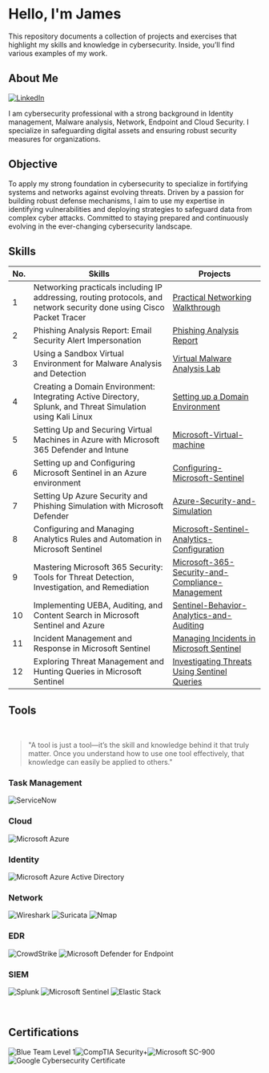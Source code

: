 # Hello, I'm James
This repository documents a collection of projects and exercises that highlight my skills and knowledge in cybersecurity. Inside, you’ll find various examples of my work.

## About Me
<a href="https://linkedin.com/in/james-ngetha/" target="_blank">
  <img src="https://img.shields.io/badge/-LinkedIn-0072b1?&style=for-the-badge&logo=linkedin&logoColor=white" alt="LinkedIn">
</a>

I am cybersecurity professional with a strong background in Identity management, Malware analysis, Network, Endpoint and Cloud Security. I specialize in safeguarding digital assets and ensuring robust security measures for organizations.

## Objective
To apply my strong foundation in cybersecurity to specialize in fortifying systems and networks against evolving threats. Driven by a passion for building robust defense mechanisms, I aim to use my expertise in identifying vulnerabilities and deploying strategies to safeguard data from complex cyber attacks. Committed to staying prepared and continuously evolving in the ever-changing cybersecurity landscape.

## Skills

| No. |    Skills    |   Projects   |
|-----|--------------|--------------|
| 1 | Networking practicals including IP addressing, routing protocols, and network security done using Cisco Packet Tracer | <a href="https://github.com/NgethaWachira/Networking-Practicals">Practical Networking Walkthrough</a>|
| 2 | Phishing Analysis Report: Email Security Alert Impersonation | <a href="https://github.com/NgethaWachira/Phishing-Analysis">Phishing Analysis Report</a>|
| 3 | Using a Sandbox Virtual Environment for Malware Analysis and Detection | <a href="https://github.com/NgethaWachira/Virtual-Malware-Analysis-Lab">Virtual Malware Analysis Lab</a>|
| 4 | Creating a Domain Environment: Integrating Active Directory, Splunk, and Threat Simulation using Kali Linux | <a href="https://github.com/NgethaWachira/Setting-up-a-Domain-Environment">Setting up a Domain Environment</a>|
| 5 | Setting Up and Securing Virtual Machines in Azure with Microsoft 365 Defender and Intune | <a href="https://github.com/NgethaWachira/Microsoft-Virtual-machine">Microsoft-Virtual-machine</a>|
| 6 | Setting up and Configuring Microsoft Sentinel in an Azure environment | <a href="https://github.com/NgethaWachira/Configuring-Microsoft-Sentinel">Configuring-Microsoft-Sentinel</a>|
| 7 | Setting Up Azure Security and Phishing Simulation with Microsoft Defender | <a href="https://github.com/NgethaWachira/Azure-Security-and-Simulation">Azure-Security-and-Simulation</a>|
| 8 | Configuring and Managing Analytics Rules and Automation in Microsoft Sentinel | <a href="https://github.com/NgethaWachira/Microsoft-Sentinel-Analytics-Configuration">Microsoft-Sentinel-Analytics-Configuration</a>|
| 9 | Mastering Microsoft 365 Security: Tools for Threat Detection, Investigation, and Remediation | <a href="https://github.com/NgethaWachira/Microsoft-365-Security-and-Compliance-Management">Microsoft-365-Security-and-Compliance-Management</a>|
| 10 | Implementing UEBA, Auditing, and Content Search in Microsoft Sentinel and Azure | <a href="https://github.com/NgethaWachira/Sentinel-Behavior-Analytics-and-Auditing">Sentinel-Behavior-Analytics-and-Auditing</a>|
| 11 | Incident Management and Response in Microsoft Sentinel | <a href="https://github.com/NgethaWachira/Managing-Incidents-in-Microsoft-Sentinel">Managing Incidents in Microsoft Sentinel</a>|
| 12 | Exploring Threat Management and Hunting Queries in Microsoft Sentinel | <a href="https://github.com/NgethaWachira/Investigating-Threats-Using-Sentinel-Queries">Investigating Threats Using Sentinel Queries</a>|

## Tools
<br>

> "A tool is just a tool—it’s the skill and knowledge behind it that truly matter. Once you understand how to use one tool effectively, that knowledge can easily be applied to others."


### Task Management
![ServiceNow](https://img.shields.io/badge/-ServiceNow-ffff4d?&style=for-the-badge&logo=servicenow&logoColor=white)

### Cloud
![Microsoft Azure](https://img.shields.io/badge/-Microsoft_Azure-00fac1?&style=for-the-badge&logo=microsoft&logoColor=white)

### Identity
![Microsoft Azure Active Directory](https://img.shields.io/badge/-Azure_Active_Directory-e6f9ff?&style=for-the-badge&logo=microsoft-azure&logoColor=white)

### Network
![Wireshark](https://img.shields.io/badge/-Wireshark-7cfc00?&style=for-the-badge&logo=Wireshark&logoColor=white)
![Suricata](https://img.shields.io/badge/-Suricata-A03A2E?&style=for-the-badge&logo=suricata&logoColor=white)
![Nmap](https://img.shields.io/badge/-Nmap-ffb3ff?&style=for-the-badge&logo=nmap&logoColor=white)

### EDR
![CrowdStrike](https://img.shields.io/badge/-CrowdStrike-F86C6A?&style=for-the-badge&logo=crowdstrike&logoColor=white)
![Microsoft Defender for Endpoint](https://img.shields.io/badge/-Microsoft_Defender_for_Endpoint-77773c?&style=for-the-badge&logo=microsoft&logoColor=white)

### SIEM
![Splunk](https://img.shields.io/badge/-Splunk-e000a3?&style=for-the-badge&logo=Splunk&logoColor=white)
![Microsoft Sentinel](https://img.shields.io/badge/-Microsoft_Sentinel-00A3E0?&style=for-the-badge&logo=microsoft&logoColor=white)
![Elastic Stack](https://img.shields.io/badge/-Elastic_Stack-994d00?&style=for-the-badge&logo=elastic&logoColor=white)

<br>

## Certifications
<div style="display: flex; flex-wrap: wrap;">
  <img src="https://img.shields.io/badge/-Blue_Team_Level_1-fac100?&style=for-the-badge&logo=security&logoColor=white" alt="Blue Team Level 1" />
  <img src="https://img.shields.io/badge/-Security%2B-FF0000?&style=for-the-badge&logo=CompTIA&logoColor=white" alt="CompTIA Security+" />
  <img src="https://img.shields.io/badge/-Microsoft_SC_900-008040?&style=for-the-badge&logo=microsoft&logoColor=white" alt="Microsoft SC-900" />
  <img src="https://img.shields.io/badge/-Google_Cybersecurity_Certificate-676767?&style=for-the-badge&logo=google&logoColor=white" alt="Google Cybersecurity Certificate" />
</div>

<!--
## Projects
- <a href="https://github.com/NgethaWachira/Networking-Practicals">Practical Networking Walkthrough</a>
- <a href="https://github.com/NgethaWachira/Phishing-Analysis">Phishing Analysis Report</a>
- <a href="https://github.com/NgethaWachira/Virtual-Malware-Analysis-Lab">Virtual Malware Analysis Lab</a>
- <a href="https://github.com/NgethaWachira/Setting-up-a-Domain-Environment">Setting up a Domain Environment</a>
- <a href="https://github.com/NgethaWachira/Microsoft-Virtual-machine">Microsoft-Virtual-machine</a>
- <a href="https://github.com/NgethaWachira/Configuring-Microsoft-Sentinel">Configuring-Microsoft-Sentinel</a>
- <a href="https://github.com/NgethaWachira/Azure-Security-and-Simulation">Azure-Security-and-Simulation</a>
- <a href="https://github.com/NgethaWachira/Microsoft-Sentinel-Analytics-Configuration">Microsoft-Sentinel-Analytics-Configuration</a>
- <a href="https://github.com/NgethaWachira/Microsoft-365-Security-and-Compliance-Management">Microsoft-365-Security-and-Compliance-Management</a>
- <a href="https://github.com/NgethaWachira/Sentinel-Behavior-Analytics-and-Auditing">Sentinel-Behavior-Analytics-and-Auditing</a>
- <a href="https://github.com/NgethaWachira/Managing-Incidents-in-Microsoft-Sentinel">Managing Incidents in Microsoft Sentinel</a>
- <a href="https://github.com/NgethaWachira/Investigating-Threats-Using-Sentinel-Queries">Investigating Threats Using Sentinel Queries</a>
-->

